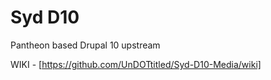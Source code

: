 # Syd D10

Pantheon based Drupal 10 upstream

WIKI - [https://github.com/UnDOTtitled/Syd-D10-Media/wiki]
